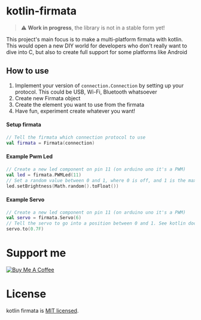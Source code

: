 # kotlin-firmata

> :warning: **Work in progress**, the library is not in a stable form yet!

This project's main focus is to make a multi-platform firmata with kotlin. This would open a new DIY world for
developers who don't really want to dive into C, but also to create full support for some platforms like Android

## How to use

1) Implement your version of `connection.Connection` by setting up your protocol. This could be USB, Wi-Fi, Bluetooth
   whatsoever
2) Create new Firmata object
3) Create the element you want to use from the firmata
4) Have fun, experiment create whatever you want!

#### Setup firmata

```kotlin
// Tell the firmata which connection protocol to use
val firmata = Firmata(connection)
```

#### Example Pwm Led

```kotlin
// Create a new led component on pin 11 (on arduino uno it's a PWM)
val led = firmata.PWMLed(11)
// Set a random value between 0 and 1, where 0 is off, and 1 is the maximum brightness
led.setBrightness(Math.random().toFloat())
```

#### Example Servo

```kotlin
// Create a new led component on pin 11 (on arduino uno it's a PWM)
val servo = firmata.Servo(6)
// Tell the servo to go into a position between 0 and 1. See kotlin docs for further usage
servo.to(0.7F)
```

# Support me

<div>
	<a href="https://www.buymeacoffee.com/andreamangione">
		<img alt="Buy Me A Coffee" src="https://www.buymeacoffee.com/assets/img/custom_images/yellow_img.png" style="height: auto !important; width: auto !important;" />
	</a>
</div>

# License

kotlin firmata is [MIT licensed](./LICENSE).